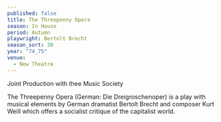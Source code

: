 ```yaml
---
published: false
title: The Threepenny Opera
season: In House
period: Autumn
playwright: Bertolt Brecht
season_sort: 30
year: "74_75"
venue:
  - New Theatre
---
```


Joint Production with thee Music Society

The Threepenny Opera (German: Die Dreigroschenoper) is a play with musical elements by German dramatist Bertolt Brecht and composer Kurt Weill which offers a socialist critique of the capitalist world.